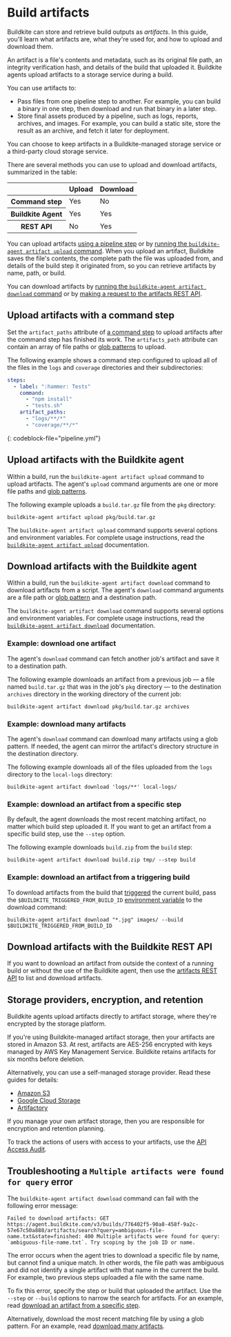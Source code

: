 # Build artifacts

Buildkite can store and retrieve build outputs as _artifacts_.
In this guide, you'll learn what artifacts are, what they're used for, and how to upload and download them.


An artifact is a file's contents and metadata, such as its original file path, an integrity verification hash, and details of the build that uploaded it.
Buildkite agents upload artifacts to a storage service during a build.

You can use artifacts to:

- Pass files from one pipeline step to another.
  For example, you can build a binary in one step, then download and run that binary in a later step.
- Store final assets produced by a pipeline, such as logs, reports, archives, and images.
  For example, you can build a static site, store the result as an archive, and fetch it later for deployment.

You can choose to keep artifacts in a Buildkite-managed storage service or a third-party cloud storage service.

There are several methods you can use to upload and download artifacts, summarized in the table:

<table>
  <thead>
    <tr>
      <th></th>
      <th>Upload</th>
      <th>Download</th>
    </tr>
  </thead>
  <tbody>
    <tr>
      <th scope="row">Command step</th>
      <td>Yes</td>
      <td>No</td>
    </tr>
    <tr>
      <th scope="row">Buildkite Agent</th>
      <td>Yes</td>
      <td>Yes</td>
    </tr>
    <tr>
      <th scope="row">REST API</th>
      <td>No</td>
      <td>Yes</td>
    </tr>
  </tbody>
</table>

You can upload artifacts [using a pipeline step](#upload-artifacts-with-a-command-step) or by [running the `buildkite-agent artifact upload` command](#upload-artifacts-with-the-buildkite-agent).
When you upload an artifact, Buildkite saves the file's contents, the complete path the file was uploaded from, and details of the build step it originated from, so you can retrieve artifacts by name, path, or build.

You can download artifacts by [running the `buildkite-agent artifact download` command](#download-artifacts-with-the-buildkite-agent) or by [making a request to the artifacts REST API](#download-artifacts-with-the-buildkite-rest-api).

## Upload artifacts with a command step

Set the `artifact_paths` attribute of [a command step](/docs/pipelines/command-step) to upload artifacts after the command step has finished its work.
The `artifacts_path` attribute can contain an array of file paths or [glob patterns](/docs/agent/v3/cli-artifact#uploading-artifacts-artifact-upload-glob-syntax) to upload.

The following example shows a command step configured to upload all of the files in the `logs` and `coverage` directories and their subdirectories:

```yaml
steps:
  - label: ":hammer: Tests"
    command:
      - "npm install"
      - "tests.sh"
    artifact_paths:
      - "logs/**/*"
      - "coverage/**/*"
```
{: codeblock-file="pipeline.yml"}

## Upload artifacts with the Buildkite agent

Within a build, run the `buildkite-agent artifact upload` command to upload artifacts.
The agent's `upload` command arguments are one or more file paths and [glob patterns](/docs/agent/v3/cli-artifact#uploading-artifacts-artifact-upload-glob-syntax).

The following example uploads a `build.tar.gz` file from the `pkg` directory:

```shell
buildkite-agent artifact upload pkg/build.tar.gz
```

The `buildkite-agent artifact upload` command supports several options and environment variables.
For complete usage instructions, read the [`buildkite-agent artifact upload`](/docs/agent/v3/cli-artifact#uploading-artifacts) documentation.

## Download artifacts with the Buildkite agent

Within a build, run the `buildkite-agent artifact download` command to download artifacts from a script.
The agent's `download` command arguments are a file path or [glob pattern](/docs/agent/v3/cli-artifact#uploading-artifacts-artifact-upload-glob-syntax) and a destination path.

The `buildkite-agent artifact download` command supports several options and environment variables.
For complete usage instructions, read the [`buildkite-agent artifact download`](/docs/agent/v3/cli-artifact#downloading-artifacts) documentation.

### Example: download one artifact

The agent's `download` command can fetch another job's artifact and save it to a destination path.

The following example downloads an artifact from a previous job — a file named `build.tar.gz` that was in the job's `pkg` directory — to the destination `archives` directory in the working directory of the current job:

```shell
buildkite-agent artifact download pkg/build.tar.gz archives
```

### Example: download many artifacts

The agent's `download` command can download many artifacts using a glob pattern.
If needed, the agent can mirror the artifact's directory structure in the destination directory.

The following example downloads all of the files uploaded from the `logs` directory to the `local-logs` directory:

```shell
buildkite-agent artifact download 'logs/**' local-logs/
```

### Example: download an artifact from a specific step

By default, the agent downloads the most recent matching artifact, no matter which build step uploaded it.
If you want to get an artifact from a specific build step, use the `--step` option.

The following example downloads `build.zip` from the `build` step:

```shell
buildkite-agent artifact download build.zip tmp/ --step build
```

### Example: download an artifact from a triggering build

To download artifacts from the build that [triggered](/docs/pipelines/trigger-step) the current build, pass the `$BUILDKITE_TRIGGERED_FROM_BUILD_ID` [environment variable](/docs/pipelines/environment-variables) to the download command:

```shell
buildkite-agent artifact download "*.jpg" images/ --build $BUILDKITE_TRIGGERED_FROM_BUILD_ID
```

## Download artifacts with the Buildkite REST API

If you want to download an artifact from outside the context of a running build or without the use of the Buildkite agent, then use the [artifacts REST API](/docs/apis/rest-api/artifacts) to list and download artifacts.

## Storage providers, encryption, and retention

Buildkite agents upload artifacts directly to artifact storage, where they're encrypted by the storage platform.

If you're using Buildkite-managed artifact storage, then your artifacts are stored in Amazon S3.
At rest, artifacts are AES-256 encrypted with keys managed by AWS Key Management Service.
Buildkite retains artifacts for six months before deletion.

Alternatively, you can use a self-managed storage provider. Read these guides for details:

- [Amazon S3](/docs/agent/v3/cli-artifact#using-your-private-aws-s3-bucket)
- [Google Cloud Storage](/docs/agent/v3/cli-artifact#using-your-private-google-cloud-bucket)
- [Artifactory](/docs/agent/v3/cli-artifact#using-your-artifactory-instance)

If you manage your own artifact storage, then you are responsible for encryption and retention planning.

To track the actions of users with access to your artifacts, use the [API Access Audit](https://buildkite.com/organizations/~/api-access-audit).

## Troubleshooting a `Multiple artifacts were found for query` error

The `buildkite-agent artifact download` command can fail with the following error message:

```
Failed to download artifacts: GET https://agent.buildkite.com/v3/builds/776402f5-90a8-458f-9a2c-57e67c50a888/artifacts/search?query=ambiguous-file-name.txt&state=finished: 400 Multiple artifacts were found for query: `ambiguous-file-name.txt`. Try scoping by the job ID or name.
```

The error occurs when the agent tries to download a specific file by name, but cannot find a unique match.
In other words, the file path was ambiguous and did not identify a single artifact with that name in the current the build.
For example, two previous steps uploaded a file with the same name.

To fix this error, specify the step or build that uploaded the artifact.
Use the `--step` or `--build` options to narrow the search for artifacts.
For an example, read [download an artifact from a specific step](#download-artifacts-with-the-buildkite-agent-example-download-an-artifact-from-a-specific-step).

Alternatively, download the most recent matching file by using a glob pattern.
For an example, read [download many artifacts](#download-artifacts-with-the-buildkite-agent-example-download-many-artifacts).
